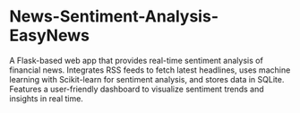 # News-Sentiment-Analysis-EasyNews
A Flask-based web app that provides real-time sentiment analysis of financial news. Integrates RSS feeds to fetch latest headlines, uses machine learning with Scikit-learn for sentiment analysis, and stores data in SQLite. Features a user-friendly dashboard to visualize sentiment trends and insights in real time.
